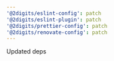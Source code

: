 ```yaml
---
'@2digits/eslint-config': patch
'@2digits/eslint-plugin': patch
'@2digits/prettier-config': patch
'@2digits/renovate-config': patch
---
```


Updated deps
